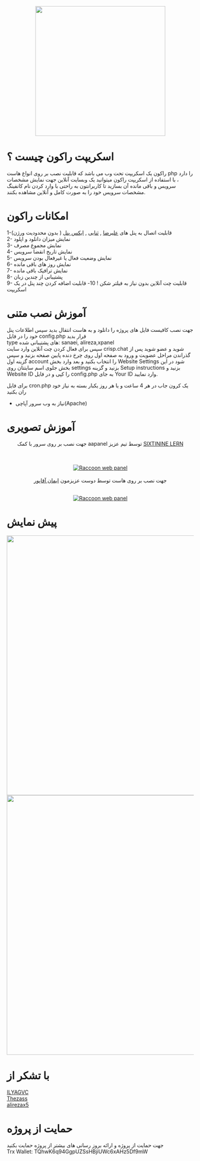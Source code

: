 <div align="center"><img src="https://raw.githubusercontent.com/MrAminiNezhad/Raccoon/main/demo/logo.png" width="350"></div>

# اسکریپت راکون چیست ؟

راکون یک اسکریپت تحت وب می باشد که قابلیت نصب بر روی انواع هاست php را دارد ، با استفاده از اسکریپت راکون میتوانید یک وبسایت آنلاین جهت نمایش مشخصات سرویس و باقی مانده آن بسازید تا کاربرانتون به راحتی با وارد کردن نام کانفینگ مشخصات سرویس خود را به صورت کامل و آنلاین مشاهده بکنند.

# امکانات راکون

1-قابلیت اتصال به پنل های <a href="https://github.com/alireza0/x-ui">علیرضا</a> , <a href="https://github.com/MHSanaei/3x-ui">ثنایی</a> , <a href="https://github.com/xpanel-cp/XPanel-SSH-User-Management">ایکس پنل</a> ( بدون محدودیت ورژن) <br>
2- نمایش میزان دانلود و اپلود <br>
3- نمایش مجموع مصرف <br>
4- نمایش تاریخ انقضا سرویس <br>
5- نمایش وضعیت فعال یا غیرفعال بودن سرویس <br>
6- نمایش روز های باقی مانده <br>
7- نمایش ترافیک باقی مانده <br>
8- پشتیبانی از چندین زبان <br>
9- قابلیت چت آنلاین بدون نیاز به فیلتر شکن !
10- قابلیت اضافه کردن چند پنل در یک اسکریپت

# آموزش نصب متنی

جهت نصب کافیست فایل های پروژه را دانلود و به هاست انتقال بدید سپس اطلاعات پنل خود را در فایل config.php قرار بدید <br>
type های پشتیبانی شده: sanaei, alireza,xpanel <br>
سپس برای فعال کردن چت آنلاین وارد سایت crisp.chat شوید و عضو شوید پس از گذراندن مراحل عضویت و ورود به صفحه اول روی چرخ دنده پایین صفحه بزنید و سپس گزینه اول account را انتخاب بکنید و بعد وارد بخش Website Settings شود در این بخش جلوی اسم سایتتان روی settings بزنید و گزینه Setup instructions بزنید و Website ID را کپی و در فایل config.php به جای Your ID وارد نمایید.

برای فایل cron.php یک کرون جاب در هر 4 ساعت و یا هر روز یکبار بسته به نیاز خود ران بکنید

* نیاز به وب سرور آپاچی(Apache)

# آموزش تصویری

<div align="center">
جهت نصب بر روی سرور با کمک aapanel توسط تیم عزیز <a href="https://www.youtube.com/@sixtininelearn"> SIXTININE LERN </a> <br> <br> <br>

[![Raccoon web panel ](https://i.ibb.co/zbpn98M/Capture2.jpg)](https://www.youtube.com/watch?v=vOOWTY5E-wo "Raccoon web panel - Click to Watch!")
<br><br>
جهت نصب بر روی هاست توسط دوست عزیزمون <a href="https://www.youtube.com/@iAghapour"> ایمان آقاپور </a> <br> <br>

[![Raccoon web panel ](https://i.ibb.co/Tv4KKDP/Capture.jpg)](https://www.youtube.com/watch?v=gEJ4hVMzIVM&t=7s "Raccoon web panel - Click to Watch!")<br>

</div>

# پیش نمایش

<div align="center"><img src="https://raw.githubusercontent.com/MrAminiNezhad/Raccoon/main/demo/Raccoon_demo (1).png" width="700"></div>
<div align="center"><img src="https://raw.githubusercontent.com/MrAminiNezhad/Raccoon/main/demo/Raccoon_demo (2).png" width="700"></div>

# با تشکر از

<a href="https://github.com/ILYAGVC"> ILYAGVC </a> <br>
<a href="https://github.com/thezass/"> Thezass </a> <br>
<a href="https://github.com/alirezax5"> alirezax5 </a>

# حمایت از پروژه

جهت حمایت از پروژه و ارائه بروز رسانی های بیشتر از پروژه حمایت بکنید <br>
Trx Wallet: TQhwK6q94GgpUZSsHBjiUWc6xAHz5Df9mW
<br>
